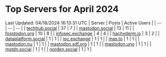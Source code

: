 # Top Servers for April 2024
Last Updated: 04/18/2024 16:13:31 UTC
| Server | Posts | Active Users |
| -- | -- | -- |
| [techhub.social](https://techhub.social/tags/PowerShell) | 37 | 7 |
| [mastodon.social](https://mastodon.social/tags/PowerShell) | 13 | 11 |
| [fosstodon.org](https://fosstodon.org/tags/PowerShell) | 10 | 8 |
| [infosec.exchange](https://infosec.exchange/tags/PowerShell) | 4 | 4 |
| [hachyderm.io](https://hachyderm.io/tags/PowerShell) | 3 | 2 |
| [dataplatform.social](https://dataplatform.social/tags/PowerShell) | 1 | 1 |
| [ioc.exchange](https://ioc.exchange/tags/PowerShell) | 1 | 1 |
| [mas.to](https://mas.to/tags/PowerShell) | 1 | 1 |
| [mastodon.nu](https://mastodon.nu/tags/PowerShell) | 1 | 1 |
| [mastodon.sdf.org](https://mastodon.sdf.org/tags/PowerShell) | 1 | 1 |
| [mastodon.uno](https://mastodon.uno/tags/PowerShell) | 1 | 1 |
| [mstdn.social](https://mstdn.social/tags/PowerShell) | 1 | 1 |
| [norden.social](https://norden.social/tags/PowerShell) | 1 | 1 |
